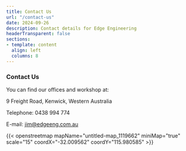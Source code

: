 ```yaml
---
title: Contact Us
url: "/contact-us"
date: 2024-09-26
description: Contact details for Edge Engineering
headerTransparent: false
sections:
- template: content
  align: left
  columns: 8
---
```


### Contact Us

You can find our offices and workshop at:

9 Freight Road, Kenwick, Western Australia

Telephone: 0438 994 774

E-mail: jim@edgeeng.com.au

{{< openstreetmap mapName="untitled-map_1119662" miniMap="true" scale="15" coordX="-32.009562" coordY="115.980585" >}}